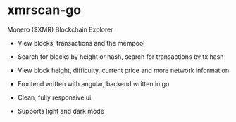 # xmrscan-go
Monero ($XMR) Blockchain Explorer

- View blocks, transactions and the mempool
- Search for blocks by height or hash, search for transactions by tx hash
- View block height, difficulty, current price and more network information

- Frontend written with angular, backend written in go
- Clean, fully responsive ui
- Supports light and dark mode
